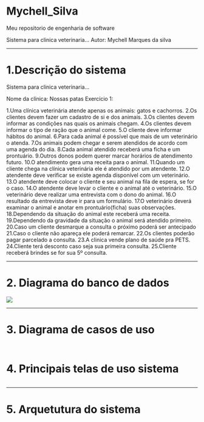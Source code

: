 # Mychell_Silva
Meu repositorio de engenharia de software

Sistema para clinica veterinaria...
Autor: Mychell Marques da silva

---
# 1.Descrição do sistema

Sistema para clinica veterinaria...

Nome da clínica: Nossas patas
Exercício 1:

1.Uma clínica veterinária atende apenas os animais: gatos e cachorros. 
2.Os clientes devem fazer um cadastro de si e dos animais. 
3.Os clientes devem informar as condições nas quais os animais chegam. 
4.Os clientes devem informar o tipo de ração que o animal come. 
5.O cliente deve informar hábitos do animal. 
6.Para cada animal é possível que mais de um veterinário o atenda. 
7.Os animais podem chegar e serem atendidos de acordo com uma agenda do dia. 
8.Cada animal atendido receberá uma ficha e um prontuário. 
9.Outros donos podem querer marcar horários de atendimento futuro. 
10.O atendimento gera uma receita para o animal. 
11.Quando um cliente chega na clínica veterinária ele é atendido por um atendente. 
12.O atendente deve verificar se existe agenda disponível com um veterinário. 
13.O atendente deve colocar o cliente e seu animal na fila de espera, se for o caso. 
14.O atendente deve levar o cliente e o animal até o veterinário. 
15.O veterinário deve realizar uma entrevista com o dono do animal. 
16.O resultado da entrevista deve ir para um formulário. 
17.O veterinário deverá examinar o animal e anotar em prontuário(ficha) suas observações. 
18.Dependendo da situação do animal este receberá uma receita.
19.Dependendo da gravidade da situação o animal será atendido primeiro.
20.Caso um cliente desmarque a consulta o próximo poderá ser antecipado
21.Caso o cliente não apareça ele poderá remarcar.
22.Os clientes poderão pagar parcelado a consulta.
23.A clinica vende plano de saúde pra PETS.
24.Cliente terá desconto caso seja sua primeira consulta.
25.Cliente receberá brindes se for sua 5º consulta.



---
# 2. Diagrama do banco de dados

![](https://encrypted-tbn0.gstatic.com/images?q=tbn:ANd9GcS4HNSf62Bua9_yqcvnUdhpPnf1MHP3IxQpbQ&s)

---
# 3. Diagrama de casos de uso 

![]()
---
# 4. Principais telas de uso sistema

![]()

---
# 5. Arquetutura do sistema

![]()

